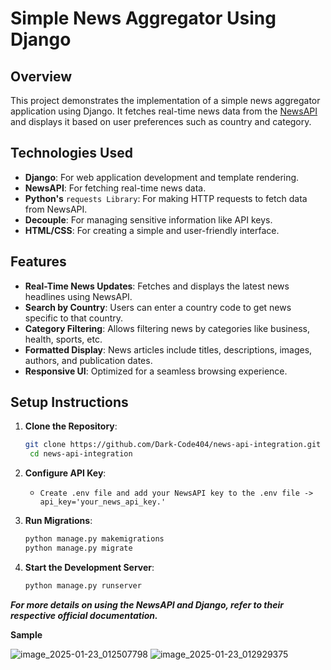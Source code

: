 # Simple News Aggregator Using Django

## Overview

This project demonstrates the implementation of a simple news aggregator application using Django. It fetches real-time news data from the [NewsAPI](https://newsapi.org/) and displays it based on user preferences such as country and category.

## Technologies Used

- **Django**: For web application development and template rendering.
- **NewsAPI**: For fetching real-time news data.
- **Python's** `requests Library`: For making HTTP requests to fetch data from NewsAPI.
- **Decouple**: For managing sensitive information like API keys.
- **HTML/CSS**: For creating a simple and user-friendly interface.

## Features

- **Real-Time News Updates**: Fetches and displays the latest news headlines using NewsAPI.
- **Search by Country**: Users can enter a country code to get news specific to that country.
- **Category Filtering**: Allows filtering news by categories like business, health, sports, etc.
- **Formatted Display**: News articles include titles, descriptions, images, authors, and publication dates.
- **Responsive UI**: Optimized for a seamless browsing experience.

## Setup Instructions

1. **Clone the Repository**:
   ```bash
   git clone https://github.com/Dark-Code404/news-api-integration.git
    cd news-api-integration
   ```

2. **Configure API Key**:
   - `Create .env file and add your NewsAPI key to the .env file -> api_key='your_news_api_key.'`


4. **Run Migrations**:
   ```bash
   python manage.py makemigrations
   python manage.py migrate
   ```

5. **Start the Development Server**:
   ```bash
   python manage.py runserver
   ```

***For more details on using the NewsAPI and Django, refer to their respective official documentation.***


   

 **Sample**

![image_2025-01-23_012507798](https://github.com/user-attachments/assets/991f5f27-84dd-4cfd-b41f-20a13c840730)
![image_2025-01-23_012929375](https://github.com/user-attachments/assets/1b4f3a6f-0a4f-4732-89fa-b06b954c22ee)


    
